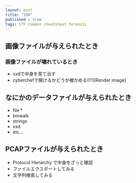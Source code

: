 ```yaml
---
layout: post
title: "SSH"
published : true
tags: CTF Common cheatsheet forensic
---
```


## 画像ファイルが与えられたとき
### 画像ファイルが壊れているとき
- xxdで中身を見て治す
- cyberchefで開けるかどうか確かめる(!?)[Render image]

## なにかのデータファイルが与えられたとき
- file *
- binwalk
- strings
- xxd
- etc...

## PCAPファイルが与えられたとき
- Protocol Hierarchy で中身をざっと確認
- ファイルエクスポートしてみる
- 文字列検索してみる
